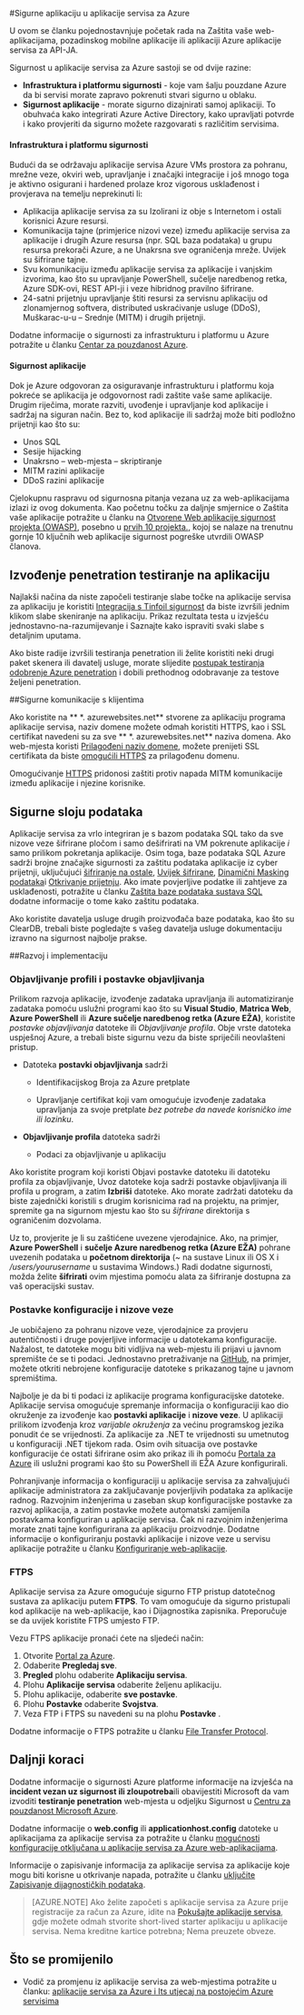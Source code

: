 <properties
    pageTitle="Sigurne aplikaciju u aplikacije servisa za Azure"
    description="Saznajte kako web app, pozadinskog mobilne aplikacije ili aplikaciji API-JA za Azure aplikacije servisa za sigurnu."
    services="app-service"
    documentationCenter=""
    authors="cephalin"
    manager="wpickett"
    editor=""/>

<tags
    ms.service="app-service"
    ms.workload="na"
    ms.tgt_pltfrm="na"
    ms.devlang="multiple"
    ms.topic="article"
    ms.date="01/12/2016"
    ms.author="cephalin"/>


#<a name="secure-an-app-in-azure-app-service"></a>Sigurne aplikaciju u aplikacije servisa za Azure

U ovom se članku pojednostavnjuje početak rada na Zaštita vaše web-aplikacijama, pozadinskog mobilne aplikacije ili aplikaciji Azure aplikacije servisa za API-JA. 

Sigurnost u aplikacije servisa za Azure sastoji se od dvije razine: 

- **Infrastruktura i platformu sigurnosti** - koje vam šalju pouzdane Azure da bi servisi morate zapravo pokrenuti stvari sigurno u oblaku.
- **Sigurnost aplikacije** - morate sigurno dizajnirati samoj aplikaciji. To obuhvaća kako integrirati Azure Active Directory, kako upravljati potvrde i kako provjeriti da sigurno možete razgovarati s različitim servisima. 

#### <a name="infrastructure-and-platform-security"></a>Infrastruktura i platformu sigurnosti
Budući da se održavaju aplikacije servisa Azure VMs prostora za pohranu, mrežne veze, okviri web, upravljanje i značajki integracije i još mnogo toga je aktivno osigurani i hardened prolaze kroz vigorous usklađenost i provjerava na temelju neprekinuti li:

- Aplikacija aplikacije servisa za su Izolirani iz obje s Internetom i ostali korisnici Azure resursi.
- Komunikacija tajne (primjerice nizovi veze) između aplikacije servisa za aplikacije i drugih Azure resursa (npr. SQL baza podataka) u grupu resursa prekorači Azure, a ne Unakrsna sve ograničenja mreže. Uvijek su šifrirane tajne.
- Svu komunikaciju između aplikacije servisa za aplikacije i vanjskim izvorima, kao što su upravljanje PowerShell, sučelje naredbenog retka, Azure SDK-ovi, REST API-ji i veze hibridnog pravilno šifrirane.
- 24-satni prijetnju upravljanje štiti resursi za servisnu aplikaciju od zlonamjernog softvera, distributed uskraćivanje usluge (DDoS), Muškarac-u-u – Srednje (MITM) i drugih prijetnji. 

Dodatne informacije o sigurnosti za infrastrukturu i platformu u Azure potražite u članku [Centar za pouzdanost Azure](/support/trust-center/security/).

#### <a name="application-security"></a>Sigurnost aplikacije

Dok je Azure odgovoran za osiguravanje infrastrukturu i platformu koja pokreće se aplikacija je odgovornost radi zaštite vaše same aplikacije. Drugim riječima, morate razviti, uvođenje i upravljanje kod aplikacije i sadržaj na siguran način. Bez to, kod aplikacije ili sadržaj može biti podložno prijetnji kao što su:

- Unos SQL
- Sesije hijacking
- Unakrsno – web-mjesta – skriptiranje
- MITM razini aplikacije
- DDoS razini aplikacije

Cjelokupnu raspravu od sigurnosna pitanja vezana uz za web-aplikacijama izlazi iz ovog dokumenta. Kao početnu točku za daljnje smjernice o Zaštita vaše aplikacije potražite u članku na [Otvorene Web aplikacije sigurnost projekta (OWASP)](https://www.owasp.org/index.php/Main_Page), posebno u [prvih 10 projekta.](https://www.owasp.org/index.php/Category:OWASP_Top_Ten_Project), kojoj se nalaze na trenutnu gornje 10 ključnih web aplikacije sigurnost pogreške utvrdili OWASP članova.

## <a name="perform-penetration-testing-on-your-app"></a>Izvođenje penetration testiranje na aplikaciju

Najlakši načina da niste započeli testiranje slabe točke na aplikacije servisa za aplikaciju je koristiti [Integracija s Tinfoil sigurnost](/blog/web-vulnerability-scanning-for-azure-app-service-powered-by-tinfoil-security/) da biste izvršili jednim klikom slabe skeniranje na aplikaciju. Prikaz rezultata testa u izvješću jednostavno-na-razumijevanje i Saznajte kako ispraviti svaki slabe s detaljnim uputama.

Ako biste radije izvršili testiranja penetration ili želite koristiti neki drugi paket skenera ili davatelj usluge, morate slijedite [postupak testiranja odobrenje Azure penetration](https://security-forms.azure.com/penetration-testing/terms) i dobili prethodnog odobravanje za testove željeni penetration.

##<a name="https"></a>Sigurne komunikacije s klijentima

Ako koristite na ** \*. azurewebsites.net** stvorene za aplikaciju programa aplikacije servisa, naziv domene možete odmah koristiti HTTPS, kao i SSL certifikat navedeni su za sve ** \*. azurewebsites.net** naziva domena. Ako web-mjesta koristi [Prilagođeni naziv domene](web-sites-custom-domain-name.md), možete prenijeti SSL certifikata da biste [omogućili HTTPS](web-sites-configure-ssl-certificate.md) za prilagođenu domenu.

Omogućivanje [HTTPS](https://en.wikipedia.org/wiki/HTTPS) pridonosi zaštiti protiv napada MITM komunikacije između aplikacije i njezine korisnike.

## <a name="secure-data-tier"></a>Sigurne sloju podataka

Aplikacije servisa za vrlo integriran je s bazom podataka SQL tako da sve nizove veze šifrirane pločom i samo dešifrirati na VM pokrenute aplikacije *i* samo prilikom pokretanja aplikacije. Osim toga, baze podataka SQL Azure sadrži brojne značajke sigurnosti za zaštitu podataka aplikacije iz cyber prijetnji, uključujući [šifriranje na ostale](https://msdn.microsoft.com/library/dn948096.aspx), [Uvijek šifrirane](https://msdn.microsoft.com/library/mt163865.aspx), [Dinamični Masking podataka](../sql-database/sql-database-dynamic-data-masking-get-started.md)i [Otkrivanje prijetnju](../sql-database/sql-database-threat-detection-get-started.md). Ako imate povjerljive podatke ili zahtjeve za usklađenosti, potražite u članku [Zaštita baze podataka sustava SQL](../sql-database/sql-database-security.md) dodatne informacije o tome kako zaštitu podataka.

Ako koristite davatelja usluge drugih proizvođača baze podataka, kao što su ClearDB, trebali biste pogledajte s vašeg davatelja usluge dokumentaciju izravno na sigurnost najbolje prakse.  

##<a name="develop"></a>Razvoj i implementaciju

### <a name="publishing-profiles-and-publish-settings"></a>Objavljivanje profili i postavke objavljivanja

Prilikom razvoja aplikacije, izvođenje zadataka upravljanja ili automatiziranje zadataka pomoću uslužni programi kao što su **Visual Studio**, **Matrica Web**, **Azure PowerShell** ili **Azure sučelje naredbenog retka (Azure EŽA)**, koristite *postavke objavljivanja* datoteke ili *Objavljivanje profila*. Obje vrste datoteka uspješnoj Azure, a trebali biste sigurnu vezu da biste spriječili neovlašteni pristup.

* Datoteka **postavki objavljivanja** sadrži

    * Identifikacijskog Broja za Azure pretplate

    * Upravljanje certifikat koji vam omogućuje izvođenje zadataka upravljanja za svoje pretplate *bez potrebe da navede korisničko ime ili lozinku*.

* **Objavljivanje profila** datoteka sadrži

    * Podaci za objavljivanje u aplikaciju

Ako koristite program koji koristi Objavi postavke datoteku ili datoteku profila za objavljivanje, Uvoz datoteke koja sadrži postavke objavljivanja ili profila u program, a zatim **Izbriši** datoteke. Ako morate zadržati datoteku da biste zajednički koristili s drugim korisnicima rad na projektu, na primjer, spremite ga na sigurnom mjestu kao što su *šifrirane* direktorija s ograničenim dozvolama.

Uz to, provjerite je li su zaštićene uvezene vjerodajnice. Ako, na primjer, **Azure PowerShell** i **sučelje Azure naredbenog retka (Azure EŽA)** pohrane uvezenih podataka u **početnom direktorija** (*~* na sustave Linux ili OS X i */users/yourusername* u sustavima Windows.) Radi dodatne sigurnosti, možda želite **šifrirati** ovim mjestima pomoću alata za šifriranje dostupna za vaš operacijski sustav.

### <a name="configuration-settings-and-connection-strings"></a>Postavke konfiguracije i nizove veze
Je uobičajeno za pohranu nizove veze, vjerodajnice za provjeru autentičnosti i druge povjerljive informacije u datotekama konfiguracije. Nažalost, te datoteke mogu biti vidljiva na web-mjestu ili prijavi u javnom spremište će se ti podaci. Jednostavno pretraživanje na [GitHub](https://github.com), na primjer, možete otkriti nebrojene konfiguracije datoteke s prikazanog tajne u javnom spremištima.

Najbolje je da bi ti podaci iz aplikacije programa konfiguracijske datoteke. Aplikacije servisa omogućuje spremanje informacija o konfiguraciji kao dio okruženje za izvođenje kao **postavki aplikacije** i **nizove veze**. U aplikaciji prilikom izvođenja kroz *varijable okruženja* za većinu programskog jezika ponudit će se vrijednosti. Za aplikacije za .NET te vrijednosti su umetnutog u konfiguraciji .NET tijekom rada. Osim ovih situacija ove postavke konfiguracije će ostati šifrirane osim ako prikaz ili ih pomoću [Portala za Azure](https://portal.azure.com) ili uslužni programi kao što su PowerShell ili EŽA Azure konfigurirali. 

Pohranjivanje informacija o konfiguraciji u aplikacije servisa za zahvaljujući aplikacije administratora za zaključavanje povjerljivih podataka za aplikacije radnog. Razvojnim inženjerima u zaseban skup konfiguracijske postavke za razvoj aplikacija, a zatim postavke možete automatski zamijenila postavkama konfiguriran u aplikacije servisa. Čak ni razvojnim inženjerima morate znati tajne konfigurirana za aplikaciju proizvodnje. Dodatne informacije o konfiguriranju postavki aplikacije i nizove veze u servisu aplikacije potražite u članku [Konfiguriranje web-aplikacije](web-sites-configure.md).

### <a name="ftps"></a>FTPS

Aplikacije servisa za Azure omogućuje sigurno FTP pristup datotečnog sustava za aplikaciju putem **FTPS**. To vam omogućuje da sigurno pristupali kod aplikacije na web-aplikacije, kao i Dijagnostika zapisnika. Preporučuje se da uvijek koristite FTPS umjesto FTP. 

Vezu FTPS aplikacije pronaći ćete na sljedeći način:

1. Otvorite [Portal za Azure](https://portal.azure.com).
2. Odaberite **Pregledaj sve**.
3. **Pregled** plohu odaberite **Aplikaciju servisa**.
4. Plohu **Aplikacije servisa** odaberite željenu aplikaciju.
5. Plohu aplikacije, odaberite **sve postavke**.
6. Plohu **Postavke** odaberite **Svojstva**.
7. Veza FTP i FTPS su navedeni su na plohu **Postavke** . 

Dodatne informacije o FTPS potražite u članku [File Transfer Protocol](http://en.wikipedia.org/wiki/File_Transfer_Protocol).

## <a name="next-steps"></a>Daljnji koraci

Dodatne informacije o sigurnosti Azure platforme informacije na izvješća na **incident vezan uz sigurnost ili zloupotreba**ili obavijestiti Microsoft da vam izvoditi **testiranje penetration** web-mjesta u odjeljku Sigurnost u [Centru za pouzdanost Microsoft Azure](https://azure.microsoft.com/support/trust-center/security/).

Dodatne informacije o **web.config** ili **applicationhost.config** datoteke u aplikacijama za aplikacije servisa za potražite u članku [mogućnosti konfiguracije otključana u aplikacije servisa za Azure web-aplikacijama](https://azure.microsoft.com/blog/2014/01/28/more-to-explore-configuration-options-unlocked-in-windows-azure-web-sites/).

Informacije o zapisivanje informacija za aplikacije servisa za aplikacije koje mogu biti korisne u otkrivanje napada, potražite u članku [uključite Zapisivanje dijagnostičkih podataka](web-sites-enable-diagnostic-log.md).

>[AZURE.NOTE] Ako želite započeti s aplikacije servisa za Azure prije registracije za račun za Azure, idite na [Pokušajte aplikacije servisa](http://go.microsoft.com/fwlink/?LinkId=523751), gdje možete odmah stvorite short-lived starter aplikaciju u aplikacije servisa. Nema kreditne kartice potrebna; Nema preuzete obveze.

## <a name="whats-changed"></a>Što se promijenilo

* Vodič za promjenu iz aplikacije servisa za web-mjestima potražite u članku: [aplikacije servisa za Azure i Its utjecaj na postojećim Azure servisima](http://go.microsoft.com/fwlink/?LinkId=529714)
